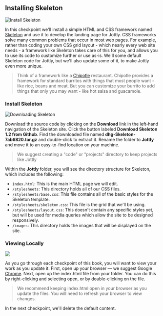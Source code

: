 ## Installing Skeleton

![Install Skeleton](https://bloc-books.s3.amazonaws.com/jottly/01-skeleton.png)

In this checkpoint we'll install a simple HTML and CSS framework named [Skeleton](http://www.getskeleton.com/) and use it to develop the landing page for Jottly. CSS frameworks solve many common problems that occur in most web pages. For example, rather than coding your own CSS grid layout - which nearly every web site needs - a framework like Skeleton takes care of this for you, and allows you to use its code to customize further or use as-is. We'll some default Skeleton code for Jottly, but we'll also update some of it, to make Jottly even more unique.

> Think of a framework like a [Chipotle](http://www.chipotle.com/) restaurant. Chipotle provides a framework for standard burritos with things that most people want - like rice, beans and meat. But you can customize your burrito to add things that only you may want - like hot salsa and guacamole.

### Install Skeleton

![Downloading Skeleton](https://bloc-books.s3.amazonaws.com/jottly/download-skeleton.gif)

Download the source code by clicking on the **Download** link in the left-hand navigation of the Skeleton site. Click the button labeled **Download Skeleton 1.2 from Github**. Find the downloaded file named **dhg-Skeleton-7ab6820.tar.gz** and double-click to extract it. Rename the folder to **Jottly** and move it to an easy-to-find location on your machine.

> We suggest creating a "code" or "projects" directory to keep projects like Jottly

Within the **Jottly** folder, you will see the directory structure for Skeleton, which includes the following:

* `index.html`: This is the main HTML page we will edit.
* `/stylesheets`: This directory holds all of our CSS files.
* `/stylesheets/base.css`: This file contains all of the basic styles for the Skeleton template.
* `/stylesheets/skeleton.css`: This file is the grid that we'll be using.
* `/stylesheets/layout.css`: This doesn't contain any specific styles yet, but will be used for media queries which allow the site to be designed responsively.
* `/images`: This directory holds the images that will be displayed on the site.

### Viewing Locally

![](https://bloc-books.s3.amazonaws.com/jottly/open-html2.gif)

As you go through each checkpoint of this book, you will want to view your work as you update it. First, open up your browser — we suggest Google [Chrome](https://www.google.com/intl/en-US/chrome/browser/). Next, open up the index.html file from your folder. You can do this by right-clicking and selecting open, or by double-clicking on the file.

> We recommend keeping index.html open in your browser as you update the files. You will need to refresh your browser to view changes.

In the next checkpoint, we'll delete the default content.
